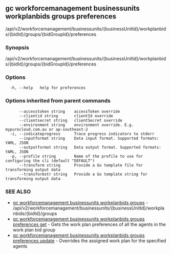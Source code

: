 ## gc workforcemanagement businessunits workplanbids groups preferences

/api/v2/workforcemanagement/businessunits/{businessUnitId}/workplanbids/{bidId}/groups/{bidGroupId}/preferences

### Synopsis

/api/v2/workforcemanagement/businessunits/{businessUnitId}/workplanbids/{bidId}/groups/{bidGroupId}/preferences

### Options

```
  -h, --help   help for preferences
```

### Options inherited from parent commands

```
      --accesstoken string    accessToken override
      --clientid string       clientId override
      --clientsecret string   clientSecret override
      --environment string    environment override. E.g. mypurecloud.com.au or ap-southeast-2
  -i, --indicateprogress      Trace progress indicators to stderr
      --inputformat string    Data input format. Supported formats: YAML, JSON
      --outputformat string   Data output format. Supported formats: YAML, JSON
  -p, --profile string        Name of the profile to use for configuring the cli (default "DEFAULT")
      --transform string      Provide a Go template file for transforming output data
      --transformstr string   Provide a Go template string for transforming output data
```

### SEE ALSO

* [gc workforcemanagement businessunits workplanbids groups](gc_workforcemanagement_businessunits_workplanbids_groups.html)	 - /api/v2/workforcemanagement/businessunits/{businessUnitId}/workplanbids/{bidId}/groups
* [gc workforcemanagement businessunits workplanbids groups preferences get](gc_workforcemanagement_businessunits_workplanbids_groups_preferences_get.html)	 - Gets the work plan preferences of all the agents in the work plan bid group
* [gc workforcemanagement businessunits workplanbids groups preferences update](gc_workforcemanagement_businessunits_workplanbids_groups_preferences_update.html)	 - Overrides the assigned work plan for the specified agents


